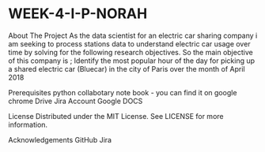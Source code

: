 # WEEK-4-I-P-NORAH
About The Project
As the data scientist for an  electric car sharing company i am seeking to  process stations data to understand electric car usage over time by solving for the following research objectives.
So the main objective of this company is ;
Identify the most popular hour of the day for picking up a shared electric car (Bluecar) in the city of Paris over the month of April 2018

Prerequisites
python collabotary note book - you can find it on google chrome Drive
Jira Account
Google DOCS

License
Distributed under the MIT License. See LICENSE for more information.

Acknowledgements
GitHub 
Jira
